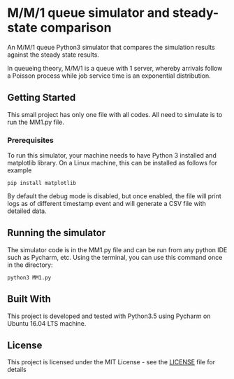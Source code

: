 # M/M/1 queue simulator and steady-state comparison
An M/M/1 queue Python3 simulator that compares the simulation results against the steady state results.

In queueing theory, M/M/1 is a queue with 1 server, whereby arrivals follow a Poisson process while job service time is an exponential distribution.
## Getting Started

This small project has only one file with all codes. All need to simulate is to run the MM1.py file.

### Prerequisites

To run this simulator, your machine needs to have Python 3 installed and matplotlib library. On a Linux machine, this can be installed as follows for example

```
pip install matplotlib
```
By default the debug mode is disabled, but once enabled, the file will print logs as of different timestamp event and will generate a CSV file with detailed data.
## Running the simulator

The simulator code is in the MM1.py file and can be run from any python IDE such as Pycharm, etc.
Using the terminal, you can use this command once in the directory:
```
python3 MM1.py
```

## Built With

This project is developed and tested with Python3.5 using Pycharm on Ubuntu 16.04 LTS machine.

## License

This project is licensed under the MIT License - see the [LICENSE](LICENSE) file for details

